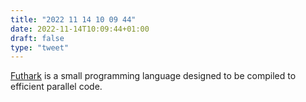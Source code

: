 ```yaml
---
title: "2022 11 14 10 09 44"
date: 2022-11-14T10:09:44+01:00
draft: false
type: "tweet"
---
```

[Futhark](https://futhark-lang.org/) is a small programming language designed to be compiled to efficient parallel code.
